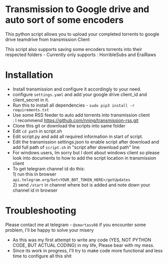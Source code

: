 # Transmission to Google drive and auto sort of some encoders

This python script allows you to upload your completed torrents to google drive teamdrive from transmission Client

This script also supports saving some encoders torrents into their respected folders
    - Currently only supports : HorribleSubs and EraiRaws

# Installation

- Install transmission and configure it accordingly to your need.
- configure `settings.yaml`  and add your google drive client_id and client_secret in it.
- Run this to install all dependencies - `sudo pip3 install -r requirements.txt`
- Use some RSS feeder to auto add torrents into transmission client \
                              : I recommend https://github.com/nning/transmission-rss.git
- Clone this git or download the scripts into same folder
- Edit `cd path` in script.sh  
- Edit script.py and add all required information in start of script.
- Edit the transmission settings.json to enable script after download and add full path of `script.sh` in "script after download path" line
- For windows users, Im sorry but I dont about windows client so please look into documents to how to add the script location in transmission client
- To get telegram channel id do this:\
                                  1) run this in browser `api.telegram.org/bot<YOUR_BOT_TOKEN_HERE>/getUpdates` \
                                  2) send `/start` in channel where bot is added and note down your channel id in browser

# Troubleshooting

Please contact me at telegram - `@smartass08` if you encounter some problem, I'll be happy to solve your misery

- As this was my first attempt to write any code (YES, NOT PYTHON CODE, BUT ACTUAL CODING) in my life, Please bear with my mess.
- Since its work in progress, I'll try to make code more functional and less time to configure all this shit
